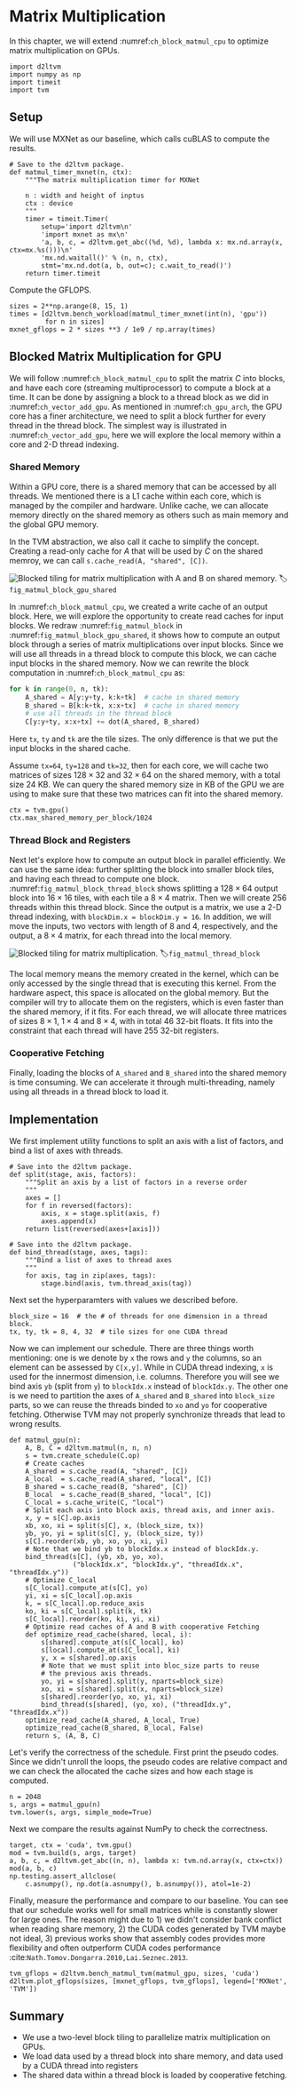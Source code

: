 # Matrix Multiplication

In this chapter, we will extend :numref:`ch_block_matmul_cpu` to optimize matrix multiplication on GPUs. 

```{.python .input  n=39}
import d2ltvm
import numpy as np
import timeit
import tvm
```

## Setup

We will use MXNet as our baseline, which calls cuBLAS to compute the results. 

```{.python .input  n=39}
# Save to the d2ltvm package.
def matmul_timer_mxnet(n, ctx):
    """The matrix multiplication timer for MXNet

    n : width and height of inptus 
    ctx : device
    """
    timer = timeit.Timer(
        setup='import d2ltvm\n'
        'import mxnet as mx\n'
        'a, b, c, = d2ltvm.get_abc((%d, %d), lambda x: mx.nd.array(x, ctx=mx.%s()))\n'
        'mx.nd.waitall()' % (n, n, ctx),
        stmt='mx.nd.dot(a, b, out=c); c.wait_to_read()')
    return timer.timeit
```

Compute the GFLOPS.

```{.python .input  n=37}
sizes = 2**np.arange(8, 15, 1)
times = [d2ltvm.bench_workload(matmul_timer_mxnet(int(n), 'gpu')) 
         for n in sizes]
mxnet_gflops = 2 * sizes **3 / 1e9 / np.array(times)
```

## Blocked Matrix Multiplication for GPU

We will follow :numref:`ch_block_matmul_cpu` to split the matrix $C$ into blocks, and have each core (streaming multiprocessor) to compute a block at a time. It can be done by assigning a block to a thread block as we did in :numref:`ch_vector_add_gpu`. As mentioned in :numref:`ch_gpu_arch`, the GPU core has a finer architecture, we need to split a block further for every thread in the thread block. The simplest way is illustrated in :numref:`ch_vector_add_gpu`, here we will explore the local memory within a core and 2-D thread indexing. 

### Shared Memory

Within a GPU core, there is a shared memory that can be accessed by all threads. We mentioned there is a L1 cache within each core, which is managed by the compiler and hardware. Unlike cache, we can allocate memory directly on the shared memory as others such as main memory and the global GPU memory. 

In the TVM abstraction, we also call it cache to simplify the concept. Creating a read-only cache for $A$ that will be used by $C$ on the shared memroy, we can call `s.cache_read(A, "shared", [C])`. 

![Blocked tiling for matrix multiplication with $A$ and $B$ on shared memory.](../img/matmul_block_gpu1.svg)
:label:`fig_matmul_block_gpu_shared`

In :numref:`ch_block_matmul_cpu`, we created a write cache of an output block. Here, we will explore the opportunity to create read caches for input blocks. We redraw :numref:`fig_matmul_block` in :numref:`fig_matmul_block_gpu_shared`, it shows how to compute an output block through a series of matrix multiplications over input blocks. Since we will use all threads in a thread block to compute this block, we can cache input blocks in the shared memory. Now we can rewrite the block computation in  :numref:`ch_block_matmul_cpu` as:

```python
for k in range(0, n, tk):
    A_shared = A[y:y+ty, k:k+tk]  # cache in shared memory
    B_shared = B[k:k+tk, x:x+tx]  # cache in shared memory
    # use all threads in the thread block 
    C[y:y+ty, x:x+tx] += dot(A_shared, B_shared) 
```


Here `tx`, `ty` and `tk` are the tile sizes. The only difference is that we put the input blocks in the shared cache. 

Assume `tx=64`, `ty=128` and `tk=32`, then for each core, we will cache two matrices of sizes $128\times 32$ and $32\times 64$ on the shared memory, with a total size 24 KB. We can query the shared memory size in KB of the GPU we are using to make sure that these two matrices can fit into the shared memory.

```{.python .input}
ctx = tvm.gpu()
ctx.max_shared_memory_per_block/1024
```

### Thread Block and Registers

Next let's explore how to compute an output block in parallel efficiently. We can use the same idea: further splitting the block into smaller block tiles, and having each thread to compute one block. :numref:`fig_matmul_block_thread_block` shows splitting a $128 \times 64$ output block into $16 \times 16$ tiles, with each tile a $8\times 4$ matrix. Then we will create 256 threads within this thread block. Since the output is a matrix, we use a 2-D thread indexing, with `blockDim.x = blockDim.y = 16`. In addition, we will move the inputs, two vectors with length of 8 and 4, respectively, and the output, a $8\times 4$ matrix, for each thread into the local memory.

![Blocked tiling for matrix multiplication.](../img/matmul_thread_block.svg)
:label:`fig_matmul_thread_block`

The local memory means the memory created in the kernel, which can be only accessed by the single thread that is executing this kernel. From the hardware aspect, this space is allocated on the global memory. But the compiler will try to allocate them on the registers, which is even faster than the shared memory, if it fits. For each thread, 
we will allocate three matrices of sizes $8\times 1$, $1\times 4$ and $8\times 4$, with in total 46 32-bit floats. It fits into the constraint that each thread will have 255 32-bit registers. 

### Cooperative Fetching

Finally, loading the blocks of `A_shared` and `B_shared` into the shared memory is time consuming. We can accelerate it through multi-threading, namely using all threads in a thread block to load it.

## Implementation 

We first implement utility functions to split an axis with a list of factors, and bind a list of axes with threads.

```{.python .input  n=40}
# Save into the d2ltvm package.
def split(stage, axis, factors):
    """Split an axis by a list of factors in a reverse order
    """
    axes = []
    for f in reversed(factors):
        axis, x = stage.split(axis, f)
        axes.append(x)
    return list(reversed(axes+[axis]))

# Save into the d2ltvm package.
def bind_thread(stage, axes, tags):
    """Bind a list of axes to thread axes
    """
    for axis, tag in zip(axes, tags):
        stage.bind(axis, tvm.thread_axis(tag))
```

Next set the hyperparamters with values we described before.

```{.python .input}
block_size = 16  # the # of threads for one dimension in a thread block.
tx, ty, tk = 8, 4, 32  # tile sizes for one CUDA thread
```

Now we can implement our schedule. There are three things worth mentioning: one is we denote by `x` the rows and `y` the columns, so an element can be assessed by `C[x,y]`. While in CUDA thread indexing, `x` is used for the innermost dimension, i.e. columns. Therefore you will see we bind axis `yb` (split from `y`) to `blockIdx.x` instead of `blockIdx.y`. The other one is we need to partition the axes of `A_shared` and `B_shared` into `block_size` parts, so we can reuse the threads binded to `xo` and `yo` for cooperative fetching. Otherwise TVM may not properly synchronize threads that lead to wrong results. 

```{.python .input  n=69}
def matmul_gpu(n):
    A, B, C = d2ltvm.matmul(n, n, n)
    s = tvm.create_schedule(C.op)
    # Create caches
    A_shared = s.cache_read(A, "shared", [C])
    A_local  = s.cache_read(A_shared, "local", [C])
    B_shared = s.cache_read(B, "shared", [C])
    B_local  = s.cache_read(B_shared, "local", [C])
    C_local = s.cache_write(C, "local")
    # Split each axis into block axis, thread axis, and inner axis. 
    x, y = s[C].op.axis
    xb, xo, xi = split(s[C], x, (block_size, tx))
    yb, yo, yi = split(s[C], y, (block_size, ty))
    s[C].reorder(xb, yb, xo, yo, xi, yi)
    # Note that we bind yb to blockIdx.x instead of blockIdx.y.
    bind_thread(s[C], (yb, xb, yo, xo), 
                ("blockIdx.x", "blockIdx.y", "threadIdx.x", "threadIdx.y"))
    # Optimize C_local
    s[C_local].compute_at(s[C], yo)
    yi, xi = s[C_local].op.axis
    k, = s[C_local].op.reduce_axis
    ko, ki = s[C_local].split(k, tk)
    s[C_local].reorder(ko, ki, yi, xi)
    # Optimize read caches of A and B with cooperative Fetching
    def optimize_read_cache(shared, local, i):
        s[shared].compute_at(s[C_local], ko)
        s[local].compute_at(s[C_local], ki)
        y, x = s[shared].op.axis
        # Note that we must split into bloc_size parts to reuse 
        # the previous axis threads.  
        yo, yi = s[shared].split(y, nparts=block_size)
        xo, xi = s[shared].split(x, nparts=block_size)        
        s[shared].reorder(yo, xo, yi, xi)
        bind_thread(s[shared], (yo, xo), ("threadIdx.y", "threadIdx.x"))
    optimize_read_cache(A_shared, A_local, True)
    optimize_read_cache(B_shared, B_local, False)
    return s, (A, B, C)
```

Let's verify the correctness of the schedule. First print the pseudo codes. Since we didn't unroll the loops, the pseudo codes are relative compact and we can check the allocated the cache sizes and how each stage is computed. 

```{.python .input}
n = 2048
s, args = matmul_gpu(n)
tvm.lower(s, args, simple_mode=True)
```

Next we compare the results against NumPy to check the correctness. 

```{.python .input}
target, ctx = 'cuda', tvm.gpu()
mod = tvm.build(s, args, target)
a, b, c, = d2ltvm.get_abc((n, n), lambda x: tvm.nd.array(x, ctx=ctx))
mod(a, b, c)
np.testing.assert_allclose(
    c.asnumpy(), np.dot(a.asnumpy(), b.asnumpy()), atol=1e-2)
```

Finally, measure the performance and compare to our baseline.  You can see that our schedule works well for small matrices while is constantly slower for large ones. The reason might due to 1) we didn't consider bank conflict when reading share memory, 2) the CUDA codes generated by TVM maybe not ideal, 3) previous works show that assembly codes provides more flexibility and often outperform CUDA codes performance :cite:`Nath.Tomov.Dongarra.2010,Lai.Seznec.2013`.   

```{.python .input}
tvm_gflops = d2ltvm.bench_matmul_tvm(matmul_gpu, sizes, 'cuda')
d2ltvm.plot_gflops(sizes, [mxnet_gflops, tvm_gflops], legend=['MXNet', 'TVM'])
```

## Summary

- We use a two-level block tiling to parallelize matrix multiplication on GPUs.
- We load data used by a thread block into share memory, and data used by a CUDA thread into registers
- The shared data within a thread block is loaded by cooperative fetching.
